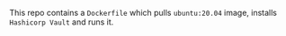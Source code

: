 This repo contains a `Dockerfile` which pulls `ubuntu:20.04` image, installs `Hashicorp Vault` and runs it.
